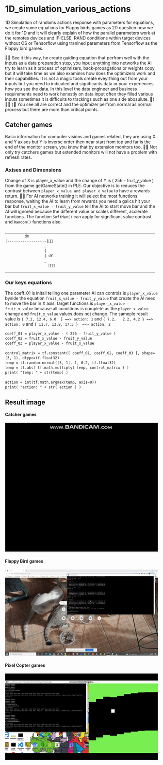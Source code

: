 # 1D_simulation_various_actions
1D Simulation of randoms actions response with parameters for equations, we create some equations for Flappy birds games as 2D question now we do it for 1D and it will clearly explain of how the parallel parameters work at the remotes devices and IF-ELSE, RAND conditions within target devices without OS or Tensorflow using tranined parameters from Tensorflow as the Flappy bird games.

🧸💬 See it this way, he create guiding equation that perfrom well with the inputs as a data preparation step, you input anything into networks the AI try to learn as it process of optimizers, back-propagations or weights copy but it will take time as we also examines how does the optimizers work and their capabilities. It is not a magic tools create eveyrthing out from your inputs but you need to indicated and significants data or your experiences how you see the data. In this level the data engineer and business requirements need to work honestly on data input often they filled various inputs sometimes it is difficults to trackings such as one side abosulute. 💃( 👩‍🏫 )💬 You see all are correct and the optimizer perfrom normal as normal process but there are more than critical points.

## Catcher games ###

Basic information for computer visions and games related, they are using X and Y axises but Y is inverse order then near start from top and far is the end of the monitor screen, you know that by extension monitors too. 🦹💬 Not only try catchers games but extended monitors will not have a problem with refresh rates.


### Axises and Dimensions ###

Change of X is player_x_value and the change of Y is ( 256 - fruit_y_value ) from the game getGameState() in PLE. Our objective is to reduces the contrast between ```player_x_value and player_x_value``` to have a rewards return. 🐑💬 For AI networks training it will select the most functions response, waiting the AI to learn from rewards you need a galics hit your bar but ```fruit_x_value - fruit_y_value``` tell the AI to start move bar and the AI will ignored because the different value or scales different, acclerate functions. The function ```SoftMax()``` can apply for significant value contrast and ```Random()``` functions also.

```
_____________________________________________________________________
         dX
|------------------|🧄💦
                  _
                  |
                  | dY
                  _
                    🐶💦💦
_____________________________________________________________________
```

### Our keys equations ###

The coeff_01 is initail telling one parameter AI can controls is ```player_x_value``` byside the equation ```fruit_x_value - fruit_y_value``` that create the AI need to move the bar in X axis, target functions is ```player_x_value - fruit_x_value``` because all conditions is complete as the ```player_x_value``` change and ```fruit_x_value``` values does not change. The sameple result value is ```{ 7.2, 12.4, 6.0  } ==> action: 1``` and ```{ 7.2,   2.2, 4.2 } ==> action: 0``` and ```{ 11.7, 13.8, 17.5 }  ==> action: 2```

```
coeff_01 = player_x_value - ( 256 - fruit_y_value )
coeff_02 = fruit_x_value - fruit_y_value
coeff_03 = player_x_value - fruit_x_value

control_matrix = tf.constant([ coeff_01, coeff_02, coeff_03 ], shape=(3, 1), dtype=tf.float32)
temp = tf.random.normal([3, 1], 1, 0.2, tf.float32)
temp = tf.abs( tf.math.multiply( temp, control_matrix ) )
print( "temp: " + str(temp) )

action = int(tf.math.argmax(temp, axis=0))
print( "action: " + str( action ) )
```



## Result image ##

#### Catcher games ####

![Alt text](https://github.com/jkaewprateep/1D_simulation_various_actions/blob/main/random_catcher.gif?raw=true "Title")


#### Flappy Bird games ###

![Alt text](https://github.com/jkaewprateep/1D_simulation_various_actions/blob/main/FlappyBirds.gif?raw=true "Title")


#### Pixel Copter games ###

![Alt text](https://github.com/jkaewprateep/1D_simulation_various_actions/blob/main/random_copter.gif?raw=true "Title")
